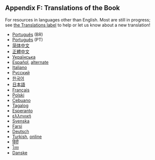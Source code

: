 ## Appendix F: Translations of the Book

For resources in languages other than English. Most are still in progress; see
[the Translations label][label] to help or let us know about a new translation!

[label]: https://github.com/rust-lang/book/issues?q=is%3Aopen+is%3Aissue+label%3ATranslations

- [Português](https://github.com/rust-br/rust-book-pt-br) (BR)
- [Português](https://github.com/nunojesus/rust-book-pt-pt) (PT)
- [简体中文](https://github.com/KaiserY/trpl-zh-cn)
- [正體中文](https://github.com/rust-tw/book-tw)
- [Українська](https://github.com/pavloslav/rust-book-uk-ua)
- [Español](https://github.com/thecodix/book), [alternate](https://github.com/ManRR/rust-book-es)
- [Italiano](https://github.com/Ciro-Fusco/book_it)
- [Русский](https://github.com/rust-lang-ru/book)
- [한국어](https://github.com/rinthel/rust-lang-book-ko)
- [日本語](https://github.com/rust-lang-ja/book-ja)
- [Français](https://github.com/Jimskapt/rust-book-fr)
- [Polski](https://github.com/paytchoo/book-pl)
- [Cebuano](https://github.com/agentzero1/book)
- [Tagalog](https://github.com/josephace135/book)
- [Esperanto](https://github.com/psychoslave/Rust-libro)
- [ελληνική](https://github.com/TChatzigiannakis/rust-book-greek)
- [Svenska](https://github.com/sebras/book)
- [Farsi](https://github.com/pomokhtari/rust-book-fa)
- [Deutsch](https://github.com/rust-lang-de/rustbook-de)
- [Turkish](https://github.com/RustDili/dokuman/tree/master/ceviriler), [online](https://rustdili.github.io/)
- [हिंदी](https://github.com/venkatarun95/rust-book-hindi)
- [ไทย](https://github.com/rust-lang-th/book-th)
- [Danske](https://github.com/DanKHansen/book-dk)

